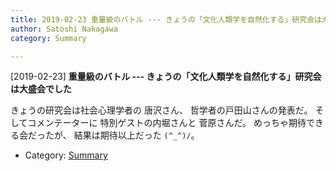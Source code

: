 ```yaml
---
title: 2019-02-23 重量級のバトル --- きょうの「文化人類学を自然化する」研究会は大盛会でした
author: Satoshi Nakagawa
category: Summary

---
```


[2019-02-23] **重量級のバトル --- きょうの「文化人類学を自然化する」研究会は大盛会でした** 

 きょうの研究会は社会心理学者の
唐沢さん、
哲学者の戸田山さんの発表だ。
そしてコメンテーターに
特別ゲストの内堀さんと
菅原さんだ。
めっちゃ期待できる会だったが、
結果は期待以上だった `(^_^)/`。

- Category: [Summary](https://merapano.github.io/categories.html#Summary)

